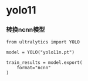# yolo11

### 转换ncnn模型

```
from ultralytics import YOLO

model = YOLO("yolo11n.pt")

train_results = model.export(
    format="ncnn"
)
```

